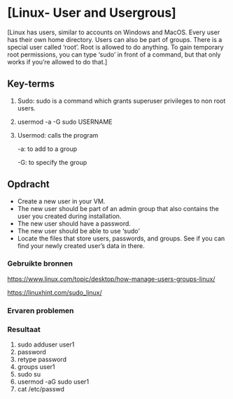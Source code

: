 # [Linux- User and Usergrous]
[Linux has users, similar to accounts on Windows and MacOS. Every user has their own home directory. Users can also be part of groups.
There is a special user called ‘root’. Root is allowed to do anything.
To gain temporary root permissions, you can type ‘sudo’ in front of a command, but that only works if you’re allowed to do that.]

## Key-terms
1. Sudo: sudo is a command which grants superuser privileges to non root users.
2. usermod -a -G sudo USERNAME
3. Usermod: calls the program

    -a: to add to a group
    
    -G: to specify the group


## Opdracht


-  Create a new user in your VM. 
-  The new user should be part of an admin group that also contains the user you created during installation.
-  The new user should have a password.
-  The new user should be able to use ‘sudo’
-  Locate the files that store users, passwords, and groups. See if you can find your newly created user’s data in there.




### Gebruikte bronnen
https://www.linux.com/topic/desktop/how-manage-users-groups-linux/

https://linuxhint.com/sudo_linux/

### Ervaren problemen


### Resultaat
1. sudo adduser user1
2. password
3. retype password
4. groups user1
5. sudo su
6. usermod -aG sudo user1
7. cat /etc/passwd




